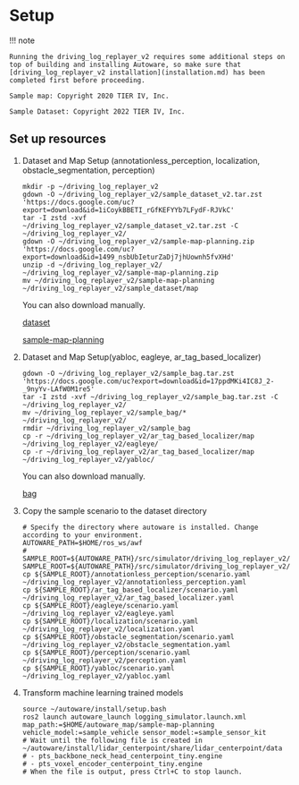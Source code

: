 # Setup

!!! note

    Running the driving_log_replayer_v2 requires some additional steps on top of building and installing Autoware, so make sure that [driving_log_replayer_v2 installation](installation.md) has been completed first before proceeding.

    Sample map: Copyright 2020 TIER IV, Inc.

    Sample Dataset: Copyright 2022 TIER IV, Inc.

## Set up resources

1. Dataset and Map Setup (annotationless_perception, localization, obstacle_segmentation, perception)

   ```shell
   mkdir -p ~/driving_log_replayer_v2
   gdown -O ~/driving_log_replayer_v2/sample_dataset_v2.tar.zst 'https://docs.google.com/uc?export=download&id=1iCoykBBETI_rGfKEFYYb7LFydF-RJVkC'
   tar -I zstd -xvf ~/driving_log_replayer_v2/sample_dataset_v2.tar.zst -C ~/driving_log_replayer_v2/
   gdown -O ~/driving_log_replayer_v2/sample-map-planning.zip 'https://docs.google.com/uc?export=download&id=1499_nsbUbIeturZaDj7jhUownh5fvXHd'
   unzip -d ~/driving_log_replayer_v2/ ~/driving_log_replayer_v2/sample-map-planning.zip
   mv ~/driving_log_replayer_v2/sample-map-planning ~/driving_log_replayer_v2/sample_dataset/map
   ```

   You can also download manually.

   [dataset](https://drive.google.com/file/d/1iCoykBBETI_rGfKEFYYb7LFydF-RJVkC/view)

   [sample-map-planning](https://drive.google.com/file/d/1499_nsbUbIeturZaDj7jhUownh5fvXHd/view)

2. Dataset and Map Setup(yabloc, eagleye, ar_tag_based_localizer)

   ```shell
   gdown -O ~/driving_log_replayer_v2/sample_bag.tar.zst 'https://docs.google.com/uc?export=download&id=17ppdMKi4IC8J_2-_9nyYv-LAfW0M1re5'
   tar -I zstd -xvf ~/driving_log_replayer_v2/sample_bag.tar.zst -C ~/driving_log_replayer_v2/
   mv ~/driving_log_replayer_v2/sample_bag/*  ~/driving_log_replayer_v2/
   rmdir ~/driving_log_replayer_v2/sample_bag
   cp -r ~/driving_log_replayer_v2/ar_tag_based_localizer/map ~/driving_log_replayer_v2/eagleye/
   cp -r ~/driving_log_replayer_v2/ar_tag_based_localizer/map ~/driving_log_replayer_v2/yabloc/
   ```

   You can also download manually.

   [bag](https://drive.google.com/file/d/17ppdMKi4IC8J_2-_9nyYv-LAfW0M1re5/view)

3. Copy the sample scenario to the dataset directory

   ```shell
   # Specify the directory where autoware is installed. Change according to your environment.
   AUTOWARE_PATH=$HOME/ros_ws/awf
   # SAMPLE_ROOT=${AUTOWARE_PATH}/src/simulator/driving_log_replayer_v2/sample
   SAMPLE_ROOT=${AUTOWARE_PATH}/src/simulator/driving_log_replayer_v2/sample
   cp ${SAMPLE_ROOT}/annotationless_perception/scenario.yaml ~/driving_log_replayer_v2/annotationless_perception.yaml
   cp ${SAMPLE_ROOT}/ar_tag_based_localizer/scenario.yaml ~/driving_log_replayer_v2/ar_tag_based_localizer.yaml
   cp ${SAMPLE_ROOT}/eagleye/scenario.yaml ~/driving_log_replayer_v2/eagleye.yaml
   cp ${SAMPLE_ROOT}/localization/scenario.yaml ~/driving_log_replayer_v2/localization.yaml
   cp ${SAMPLE_ROOT}/obstacle_segmentation/scenario.yaml ~/driving_log_replayer_v2/obstacle_segmentation.yaml
   cp ${SAMPLE_ROOT}/perception/scenario.yaml ~/driving_log_replayer_v2/perception.yaml
   cp ${SAMPLE_ROOT}/yabloc/scenario.yaml ~/driving_log_replayer_v2/yabloc.yaml
   ```

4. Transform machine learning trained models

   ```shell
   source ~/autoware/install/setup.bash
   ros2 launch autoware_launch logging_simulator.launch.xml map_path:=$HOME/autoware_map/sample-map-planning vehicle_model:=sample_vehicle sensor_model:=sample_sensor_kit
   # Wait until the following file is created in ~/autoware/install/lidar_centerpoint/share/lidar_centerpoint/data
   # - pts_backbone_neck_head_centerpoint_tiny.engine
   # - pts_voxel_encoder_centerpoint_tiny.engine
   # When the file is output, press Ctrl+C to stop launch.
   ```
